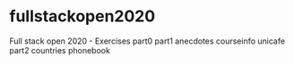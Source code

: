 # fullstackopen2020
Full stack open 2020 - Exercises
part0
part1
  anecdotes
  courseinfo
  unicafe
part2
  countries
  phonebook
